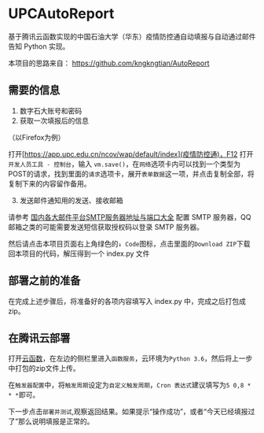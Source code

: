 # UPCAutoReport
基于腾讯云函数实现的中国石油大学（华东）疫情防控通自动填报与自动通过邮件告知 Python 实现。

本项目的思路来自： https://github.com/kngkngtian/AutoReport

## 需要的信息
1. 数字石大账号和密码
2. 获取一次填报后的信息

（以Firefox为例）

打开[https://app.upc.edu.cn/ncov/wap/default/index](疫情防控通)，F12 打开`开发人员工具 - 控制台`，输入 `vm.save()`，在`网络`选项卡内可以找到一个类型为POST的请求，找到里面的`请求`选项卡，展开`表单数据`这一项，并点击复制全部，将复制下来的内容留作备用。

3. 发送邮件通知用的发送、接收邮箱

请参考 [国内各大邮件平台SMTP服务器地址与端口大全](https://www.fujieace.com/jingyan/smtp.html) 配置 SMTP 服务器，QQ 邮箱之类的可能需要发送短信获取授权码以登录 SMTP 服务器。

然后请点击本项目页面右上角绿色的`↓ Code`图标，点击里面的`Download ZIP`下载回本项目的代码，解压得到一个 index.py 文件

## 部署之前的准备

在完成上述步骤后，将准备好的各项内容填写入 index.py 中，完成之后打包成 zip。

## 在腾讯云部署
 打开[云函数](https://console.cloud.tencent.com/scf)，在左边的侧栏里进入`函数服务`，云环境为`Python 3.6`，然后将上一步中打包的zip文件上传。
 
 在`触发器配置`中，将`触发周期`设定为`自定义触发周期`，`Cron 表达式`建议填写为`5 0,8 * * *`即可。
 
 下一步点击`部署并测试`,观察返回结果。如果提示“操作成功”，或者“今天已经填报过了”那么说明填报是正常的。
 
